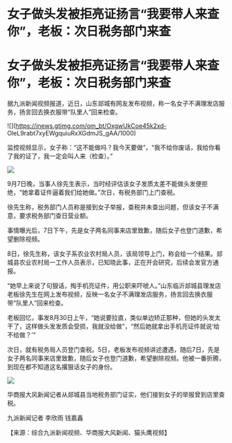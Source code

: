 # 女子做头发被拒亮证扬言“我要带人来查你”，老板：次日税务部门来查

# 女子做头发被拒亮证扬言“我要带人来查你”，老板：次日税务部门来查

据九派新闻视频报道，近日，山东郯城有网友发布视频，称一名女子不满理发店服务，扬言回去换衣服带“队里人”回来检查。

![](https://inews.gtimg.com/om_bt/OxgwUkCoe45k2xd-
OleL9rabt7xyEWgquiuRxXGdmJS_gAA/1000)

监控视频显示，女子称：“这不能做吗？我今天要做”，“我不给你废话，我给你看了我的证了，我一定会叫人来（检查）。”

![](https://inews.gtimg.com/om_bt/OHj3NE7B3NU7amzFZm_sZmHtBzdh5oaUMGR5TC476xmQoAA/1000)

9月7日晚，当事人徐先生表示，当时经评估该女子发质太差不能做头发便拒绝，“她拿着证件逼着我们给她做。”次日，有税务部门上门查税。

徐先生称，税务部门人员称是接到女子举报，查税并未查出问题，但该女子不满意，要求税务部门查日营业额。

事情曝光后，7日下午，先是女子两名同事来店里致歉，随后女子也登门道歉，希望删除视频。

8日，徐先生称，该女子系农业农村局人员，该局领导上门，称会给一个结果。郯城县农业农村局一工作人员表示，已知晓此事，正在开会研究，后续会发官方通报。

“她早上来说了句狠话，掏手机亮证件，用公职来吓唬人。”山东临沂郯城县理发店老板徐先生在网上发布视频，反映一名女子不满理发店服务，扬言回去换衣服带“队里人”回来检查。

老板回忆，事发8月30日上午，“她说要拉直，类似单边矫正那种，但她的头发太干了，这样做头发发质会受损，我就没给做”，“然后她就拿出手机亮证件就说‘给不给做？’”

次日，就有税务局人员登门查税。5日，老板发布视频讲述遭遇，随后7日，先是女子两名同事来店里致歉，随后女子也登门道歉，希望删除视频。他被一番折腾，到现在都不知道这名撂狠话女子的身份。

![](https://inews.gtimg.com/om_bt/Oo5IrP0-Cu9b8FdqLAR2YtZoB1fUjiFVG90bI1U2SoUQQAA/1000)

华商报大风新闻记者从郯城县当地税务部门证实，他们接到女子的举报曾到店里查税。

九派新闻记者 李欣雨 钱嘉鑫

【来源：综合九派新闻视频、华商报大风新闻、猫头鹰视频】

